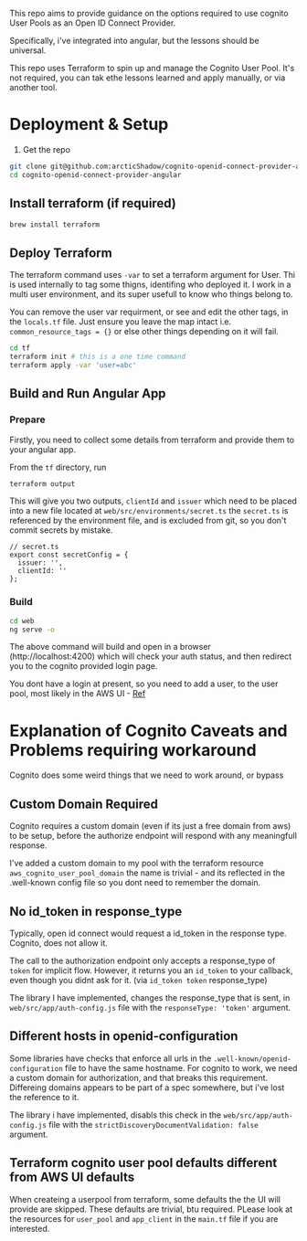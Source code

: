 This repo aims to provide guidance on the options required to use cognito User Pools as an Open ID Connect Provider.

Specifically, i've integrated into angular, but the lessons should be universal. 

This repo uses Terraform to spin up and manage the Cognito User Pool. It's not required, you can tak ethe lessons learned and apply manually, or via another tool. 

# Deployment & Setup
1. Get the repo

```bash
git clone git@github.com:arcticShadow/cognito-openid-connect-provider-angular.git
cd cognito-openid-connect-provider-angular
```

## Install terraform (if required)

```bash
brew install terraform
```

## Deploy Terraform

The terraform command uses `-var` to set  a terraform argument for User. Thi is used internally to tag some thigns, identifing who deployed it. I work in a multi user environment, and its super usefull to know who things belong to.

You can remove the user var requirment, or see and edit the other tags, in the `locals.tf` file. Just ensure you leave the map intact i.e. `common_resource_tags = {}` or else other things depending on it will fail. 

```bash
cd tf
terraform init # this is a one time command
terraform apply -var 'user=abc'
```

## Build and Run Angular App 

### Prepare 

Firstly, you need to collect some details from terraform and provide them to your angular app. 

From the `tf` directory, run 

```bash
terraform output
```

This will give you two outputs, `clientId` and `issuer` which need to be placed into a new file located at `web/src/environments/secret.ts` the `secret.ts` is referenced by the environment file, and is excluded from git, so you don't commit secrets by mistake. 

```
// secret.ts
export const secretConfig = {
  issuer: '',
  clientId: ''
};
```

### Build

```bash
cd web
ng serve -o
```

The above command will build and open in a browser (http://localhost:4200) which will check your auth status, and then redirect you to the cognito provided login page. 

You dont have a login at present, so you need to add a user, to the user pool, most likely in the AWS UI - [Ref](https://docs.aws.amazon.com/cognito/latest/developerguide/how-to-create-user-accounts.html)

# Explanation of Cognito Caveats and Problems requiring workaround

Cognito does some weird things that we need to work around, or bypass


## Custom Domain Required

Cognito requires a custom domain (even if its just a free domain from aws) to be setup, before the authorize endpoint will respond with any meaningfull response. 

I've added a custom domain to my pool with the terraform resource `aws_cognito_user_pool_domain` the name is trivial - and its reflected in the .well-known config file so you dont need to remember the domain. 


## No id_token in response_type

Typically, open id connect would request a id_token in the response type. Cognito, does not allow it.

The call to the authorization endpoint only accepts a response_type of `token` for implicit flow. However, it returns you an `id_token` to your callback, even though you didnt ask for it. (via `id_token token` response_type)

The library I have implemented, changes the response_type that is sent, in  `web/src/app/auth-config.js` file with the `responseType: 'token'` argument.


## Different hosts in openid-configuration

Some libraries have checks that enforce all urls in the `.well-known/openid-configuration` file to have the same hostname. For cognito to work, we need a custom domain for authorization, and that breaks this requirement. Differeing domains appears to be part of a spec somewhere, but i've lost the reference to it. 

The library i have implemented, disabls this check in the `web/src/app/auth-config.js` file with the `strictDiscoveryDocumentValidation: false` argument.


## Terraform cognito user pool defaults different from AWS UI defaults

When createing a userpool from terraform, some defaults the the UI will provide are skipped. These defaults are trivial, btu required. PLease look at the resources for `user_pool` and `app_client` in the `main.tf` file if you are interested.